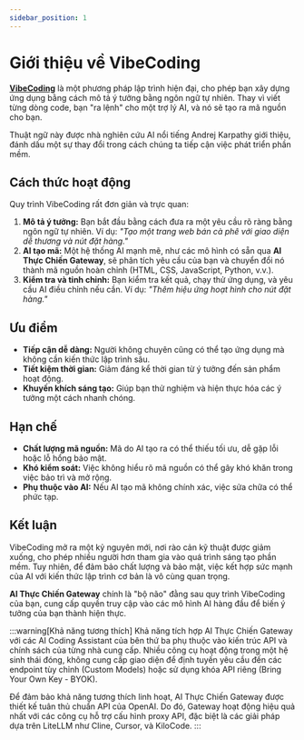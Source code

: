 ```yaml
---
sidebar_position: 1
---
```


# Giới thiệu về VibeCoding

[**VibeCoding**](https://vi.wikipedia.org/wiki/Vibe_coding?utm_source=chatgpt.com) là một phương pháp lập trình hiện đại, cho phép bạn xây dựng ứng dụng bằng cách mô tả ý tưởng bằng ngôn ngữ tự nhiên. Thay vì viết từng dòng code, bạn "ra lệnh" cho một trợ lý AI, và nó sẽ tạo ra mã nguồn cho bạn.

Thuật ngữ này được nhà nghiên cứu AI nổi tiếng Andrej Karpathy giới thiệu, đánh dấu một sự thay đổi trong cách chúng ta tiếp cận việc phát triển phần mềm.

## Cách thức hoạt động

Quy trình VibeCoding rất đơn giản và trực quan:

1.  **Mô tả ý tưởng:** Bạn bắt đầu bằng cách đưa ra một yêu cầu rõ ràng bằng ngôn ngữ tự nhiên. Ví dụ: *"Tạo một trang web bán cà phê với giao diện dễ thương và nút đặt hàng."*
2.  **AI tạo mã:** Một hệ thống AI mạnh mẽ, như các mô hình có sẵn qua **AI Thực Chiến Gateway**, sẽ phân tích yêu cầu của bạn và chuyển đổi nó thành mã nguồn hoàn chỉnh (HTML, CSS, JavaScript, Python, v.v.).
3.  **Kiểm tra và tinh chỉnh:** Bạn kiểm tra kết quả, chạy thử ứng dụng, và yêu cầu AI điều chỉnh nếu cần. Ví dụ: *"Thêm hiệu ứng hoạt hình cho nút đặt hàng."*

## Ưu điểm

-   **Tiếp cận dễ dàng:** Người không chuyên cũng có thể tạo ứng dụng mà không cần kiến thức lập trình sâu.
-   **Tiết kiệm thời gian:** Giảm đáng kể thời gian từ ý tưởng đến sản phẩm hoạt động.
-   **Khuyến khích sáng tạo:** Giúp bạn thử nghiệm và hiện thực hóa các ý tưởng một cách nhanh chóng.

## Hạn chế

-   **Chất lượng mã nguồn:** Mã do AI tạo ra có thể thiếu tối ưu, dễ gặp lỗi hoặc lỗ hổng bảo mật.
-   **Khó kiểm soát:** Việc không hiểu rõ mã nguồn có thể gây khó khăn trong việc bảo trì và mở rộng.
-   **Phụ thuộc vào AI:** Nếu AI tạo mã không chính xác, việc sửa chữa có thể phức tạp.

## Kết luận

VibeCoding mở ra một kỷ nguyên mới, nơi rào cản kỹ thuật được giảm xuống, cho phép nhiều người hơn tham gia vào quá trình sáng tạo phần mềm. Tuy nhiên, để đảm bảo chất lượng và bảo mật, việc kết hợp sức mạnh của AI với kiến thức lập trình cơ bản là vô cùng quan trọng.

**AI Thực Chiến Gateway** chính là "bộ não" đằng sau quy trình VibeCoding của bạn, cung cấp quyền truy cập vào các mô hình AI hàng đầu để biến ý tưởng của bạn thành hiện thực.

:::warning[Khả năng tương thích]
Khả năng tích hợp AI Thực Chiến Gateway với các AI Coding Assistant của bên thứ ba phụ thuộc vào kiến trúc API và chính sách của từng nhà cung cấp. Nhiều công cụ hoạt động trong một hệ sinh thái đóng, không cung cấp giao diện để định tuyến yêu cầu đến các endpoint tùy chỉnh (Custom Models) hoặc sử dụng khóa API riêng (Bring Your Own Key - BYOK).

Để đảm bảo khả năng tương thích linh hoạt, AI Thực Chiến Gateway được thiết kế tuân thủ chuẩn API của OpenAI. Do đó, Gateway hoạt động hiệu quả nhất với các công cụ hỗ trợ cấu hình proxy API, đặc biệt là các giải pháp dựa trên LiteLLM như Cline, Cursor, và KiloCode.
:::
